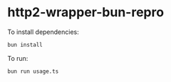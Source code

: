 # http2-wrapper-bun-repro

To install dependencies:

```sh
bun install
```

To run:

```sh
bun run usage.ts
```

